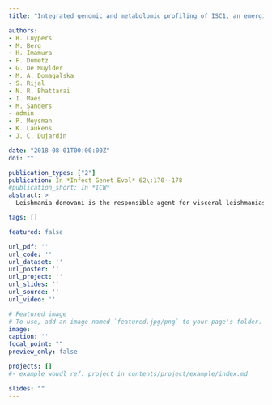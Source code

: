 ```yaml
---
title: "Integrated genomic and metabolomic profiling of ISC1, an emerging Leishmania donovani population in the Indian subcontinent"

authors:
- B. Cuypers
- M. Berg
- H. Imamura
- F. Dumetz
- G. De Muylder
- M. A. Domagalska
- S. Rijal
- N. R. Bhattarai
- I. Maes
- M. Sanders
- admin
- P. Meysman
- K. Laukens
- J. C. Dujardin

date: "2018-08-01T00:00:00Z"
doi: ""

publication_types: ["2"]
publication: In *Infect Genet Evol* 62\:170--178
#publication_short: In *ICW*
abstract: >
  Leishmania donovani is the responsible agent for visceral leishmaniasis (VL) in the Indian subcontinent (ISC). The disease is lethal without treatment and causes 0.2 to 0.4 million cases each year. Recently, reports of VL in Nepalese hilly districts have increased as well as VL cases caused by L. donovani from the ISC1 genetic group, a new and emerging genotype. In this study, we perform for the first time an integrated, untargeted genomics and metabolomics approach to characterize ISC1, in comparison with the Core Group (CG), main population that drove the most recent outbreak of VL in the ISC. We show that the ISC1 population is very different from the CG, both at genome and metabolome levels. The genomic differences include SNPs, CNV and small indels in genes coding for known virulence factors, immunogens and surface proteins. Both genomic and metabolic approaches highlighted dissimilarities related to membrane lipids, the nucleotide salvage pathway and the urea cycle in ISC1 versus CG. Many of these pathways and molecules are important for the interaction with the host/extracellular environment. Altogether, our data predict major functional differences in ISC1 versus CG parasites, including virulence. Therefore, particular attention is required to monitor the fate of this emerging ISC1 population in the ISC, especially in a post-VL elimination context.

tags: []

featured: false

url_pdf: ''
url_code: ''
url_dataset: ''
url_poster: ''
url_project: ''
url_slides: ''
url_source: ''
url_video: ''

# Featured image
# To use, add an image named `featured.jpg/png` to your page's folder.
image:
caption: ''
focal_point: ""
preview_only: false

projects: []
#- example woudl ref. project in contents/project/example/index.md

slides: ""
---
```

